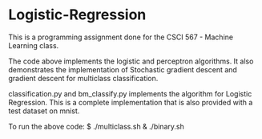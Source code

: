 # Logistic-Regression
This is a programming assignment done for the CSCI 567 - Machine Learning class.

The code above implements the logistic and perceptron algorithms. It also demonstrates the implementation of Stochastic gradient descent and gradient descent for multiclass classification.

classification.py and bm_classify.py implements the algorithm for Logistic Regression. This is a complete implementation that is also provided with a test dataset on mnist.

To run the above code: $ ./multiclass.sh & ./binary.sh
